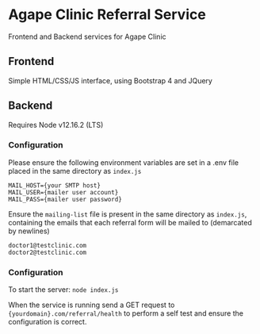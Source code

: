 # Agape Clinic Referral Service
Frontend and Backend services for Agape Clinic

## Frontend
Simple HTML/CSS/JS interface, using Bootstrap 4 and JQuery

## Backend
Requires Node v12.16.2 (LTS)

### Configuration
Please ensure the following environment variables are set in a .env file placed in the same directory as `index.js`
```
MAIL_HOST={your SMTP host}
MAIL_USER={mailer user account}
MAIL_PASS={mailer user password}
```

Ensure the `mailing-list` file is present in the same directory as `index.js`, containing the emails that each referral form will be mailed to (demarcated by newlines)
```
doctor1@testclinic.com
doctor2@testclinic.com
```

### Configuration
To start the server: `node index.js`

When the service is running send a GET request to `{yourdomain}.com/referral/health` to perform a self test and ensure the configuration is correct.
